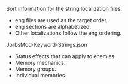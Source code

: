 Sort information for the string localization files.
* eng files are used as the target order.
* eng sections are alphabetized.
* Other localizations follow the eng ordering.

JorbsMod-Keyword-Strings.json
* Status effects that can apply to enemies.
* Memory mechanics.
* Memory groups.
* Individual memories.